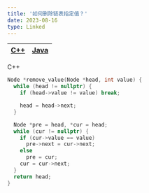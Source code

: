 ```yaml
---
title: '如何删除链表指定值？'
date: 2023-08-16
type: Linked
---
```


| [C++](https://github.com/ZhengKe996/DS/blob/main/src/linked/linked.cpp) | [Java](https://github.com/ZhengKe996/DS/blob/main/src/linked/linked.java) |
| :---------------------------------------------------------------------: | :-----------------------------------------------------------------------: |

C++

```cpp
Node *remove_value(Node *head, int value) {
  while (head != nullptr) {
    if (head->value != value) break;

    head = head->next;
  }

  Node *pre = head, *cur = head;
  while (cur != nullptr) {
    if (cur->value == value)
      pre->next = cur->next;
    else
      pre = cur;
    cur = cur->next;
  }
  return head;
}
```

